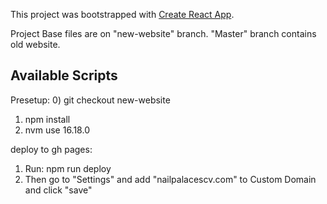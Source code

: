 This project was bootstrapped with [Create React App](https://github.com/facebook/create-react-app).

Project Base files are on "new-website" branch.
"Master" branch contains old website.

## Available Scripts

Presetup:
0) git checkout new-website
1) npm install
2) nvm use 16.18.0

deploy to gh pages: 
1) Run: npm run deploy
2) Then go to "Settings" and add "nailpalacescv.com" to Custom Domain and click "save"

